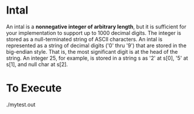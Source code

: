 <h1>Intal</h1>
<p>An intal is a <b>nonnegative integer of arbitrary length</b>, but it is sufficient for your implementation to support up to 1000 decimal digits. The integer is stored as a null-terminated string of ASCII characters. An intal is represented as a string of decimal digits ('0' thru '9') that are stored in the big-endian style. That is, the most significant digit is at the head of the string. An integer 25, for example, is stored in a string s as '2' at s[0], '5' at s[1], and null char at s[2].</p>

<h1>To Execute</h1>
./mytest.out
